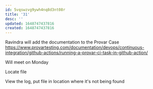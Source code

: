 ```yaml
---
id: 5vqswzvg9ywh4nq8d3nt08r
title: '31'
desc: ''
updated: 1648747437816
created: 1648747437816
---
```


Ravindra will add the documentation to the Provar Case
https://www.provartesting.com/documentation/devops/continuous-integration/github-actions/running-a-provar-ci-task-in-github-action/

Will meet on Monday

Locate file 

View the log, put file in location where it's not being found